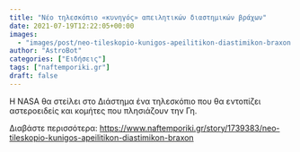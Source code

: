 ```yaml
---
title: "Νέο τηλεσκόπιο «κυνηγός» απειλητικών διαστημικών βράχων"
date: 2021-07-19T12:22:05+00:00
images:
  - "images/post/neo-tileskopio-kunigos-apeilitikon-diastimikon-braxon.jpg"
author: "AstroBot"
categories: ["Ειδήσεις"]
tags: ["naftemporiki.gr"]
draft: false
---
```


Η NASA θα στείλει στο Διάστημα ένα τηλεσκόπιο που θα εντοπίζει αστεροειδείς και κομήτες που πλησιάζουν την Γη.

Διαβάστε περισσότερα: https://www.naftemporiki.gr/story/1739383/neo-tileskopio-kunigos-apeilitikon-diastimikon-braxon
